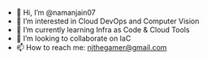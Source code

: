 - 👋 Hi, I’m @namanjain07
- 👀 I’m interested in Cloud DevOps and Computer Vision 
- 🌱 I’m currently learning Infra as Code & Cloud Tools
- 💞️ I’m looking to collaborate on IaC
- 📫 How to reach me: njthegamer@gmail.com

<!---
namanjain07/namanjain07 is a ✨ special ✨ repository because its `README.md` (this file) appears on your GitHub profile.
You can click the Preview link to take a look at your changes.
--->
